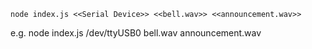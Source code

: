 `node index.js <<Serial Device>> <<bell.wav>> <<announcement.wav>>`

e.g. node index.js /dev/ttyUSB0 bell.wav announcement.wav
